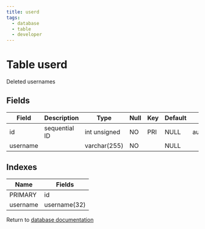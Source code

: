 ```yaml
---
title: userd
tags:
  - database
  - table
  - developer
---
```

# Table userd

Deleted usernames

## Fields

| Field    | Description   | Type         | Null | Key | Default | Extra          |
| -------- | ------------- | ------------ | ---- | --- | ------- | -------------- |
| id       | sequential ID | int unsigned | NO   | PRI | NULL    | auto_increment |
| username |               | varchar(255) | NO   |     | NULL    |                |

## Indexes

| Name     | Fields       |
| -------- | ------------ |
| PRIMARY  | id           |
| username | username(32) |


Return to [database documentation](/spec/database/)
